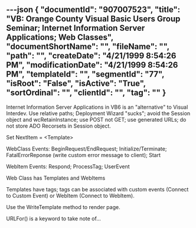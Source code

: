 ---json
{
  "documentId": "907007523",
  "title": "VB: Orange County Visual Basic Users Group Seminar; Internet Information Server Applications; Web Classes",
  "documentShortName": "",
  "fileName": "",
  "path": "",
  "createDate": "4/21/1999 8:54:26 PM",
  "modificationDate": "4/21/1999 8:54:26 PM",
  "templateId": "",
  "segmentId": "77",
  "isRoot": "False",
  "isActive": "True",
  "sortOrdinal": "",
  "clientId": "",
  "tag": ""
}
---

Internet Information Server Applications in VB6 is an &quot;alternative&quot; to Visual Interdev. Use relative paths; Deployment Wizard &quot;sucks&quot;; avoid the Session object and wcRetainInstance; use POST not GET; use generated URLs; do not store ADO Recorsets in Session object.

Set NextItem = &lt;Template&gt;

WebClass Events: BeginRequest/EndRequest; Initialize/Terminate; FatalErrorReponse (write custom error message to client); Start

WebItem Events: Respond; ProcessTag; UserEvent

Web Class has Templates and WebItems

Templates have tags; tags can be associated with custom events (Connect to Custom Event) or WebItem (Connect to WebItem).

Use the WriteTemplate method to render page.

URLFor() is a keyword to take note of...
